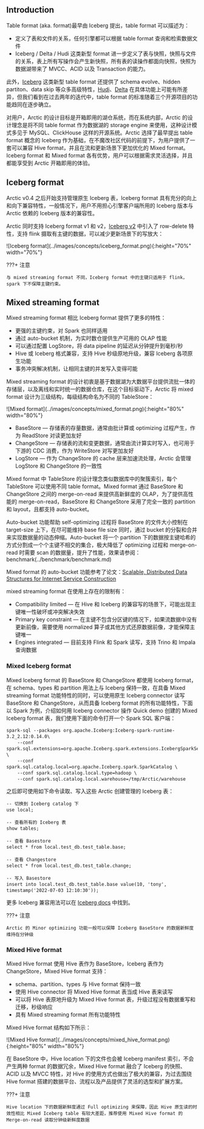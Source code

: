 ## Introduction

Table format (aka. format)最早由 Iceberg 提出，table format 可以描述为：

- 定义了表和文件的关系，任何引擎都可以根据 table format 查询和检索数据文件
- Iceberg / Delta / Hudi 这类新型 format 进一步定义了表与快照，快照与文件的关系，表上所有写操作会产生新快照，所有表的读操作都面向快照，快照为数据湖带来了 MVCC、ACID 以及 Transaction 的能力。

此外，[Iceberg](https://Iceberg.apache.org/) 这类新型 table format 还提供了 schema evolve、hidden partiton、data skip 等众多高级特性，[Hudi](https://hudi.apache.org/)、[Delta](https://delta.io/) 在具体功能上可能有所差异，但我们看到在过去两年的迭代中，table format 的标准随着三个开源项目的功能趋同在逐步确立。

对用户，Arctic 的设计目标是开箱即用的湖仓系统，而在系统内部，Arctic 的设计理念是将不同 table format 作为数据湖的 storage engine 来使用，这种设计模式多见于 MySQL、ClickHouse 这样的开源系统。Arctic 选择了最早提出 table format 概念的 Iceberg 作为基础，在不魔改社区代码的前提下，为用户提供了一套可以兼容 Hive format，并且在流和更新场景下更加优化的 Mixed format。Iceberg format 和 Mixed format 各有优势，用户可以根据需求灵活选择，并且都能享受到 Arctic 开箱即用的体验。

## Iceberg format

Arctic v0.4 之后开始支持管理原生 Iceberg 表，Iceberg format 具有充分的向上和向下兼容特性，一般情况下，用户不用担心引擎客户端所用的 Iceberg 版本与 Arctic 依赖的 Iceberg 版本的兼容性。

Arctic 同时支持 Iceberg format v1 和 v2，[Iceberg v2](https://iceberg.apache.org/spec/) 中引入了 row-delete 特性，支持 flink 摄取有主键的数据，可以减少更新场景下的写放大：

<left>
![Iceberg format](../images/concepts/iceberg_format.png){:height="70%" width="70%"}
</left>


???+ 注意 

	与 mixed streaming format 不同，Iceberg format 中的主键只适用于 flink，spark 下不保障主键约束。

## Mixed streaming format

Mixed streaming format 相比 Iceberg format 提供了更多的特性：

- 更强的主键约束，对 Spark 也同样适用
- 通过 auto-bucket 机制，为实时数仓提供生产可用的 OLAP 性能
- 可以通过配置 LogStore，将 data pipeline 的延迟从分钟提升到毫秒/秒
- Hive 或 Iceberg 格式兼容，支持 Hive 秒级原地升级，兼容 Iceberg 各项原生功能
- 事务冲突解决机制，让相同主键的并发写入变得可能

Mixed streaming format 的设计初衷是基于数据湖为大数据平台提供流批一体的存储层，以及离线和实时统一的数据仓库，在这个目标驱动下，Arctic 将 mixed format 设计为三级结构，每级结构命名为不同的 TableStore：

<left>
![Mixed format](../images/concepts/mixed_format.png){:height="80%" width="80%"}
</left>

- BaseStore — 存储表的存量数据，通常由批计算或 optimizing 过程产生，作为 ReadStore 对读更加友好
- ChangeStore — 存储表的流和变更数据，通常由流计算实时写入，也可用于下游的 CDC 消费，作为 WriteStore 对写更加友好
- LogStore — 作为 ChangeStore 的 cache 层来加速流处理，Arctic 会管理 LogStore 和 ChangeStore 的一致性

Mixed format 中 TableStore 的设计理念类似数据库中的聚簇索引，每个 TableStore 可以使用不同 table format。Mixed format 通过 BaseStore 和 ChangeStore 之间的 merge-on-read 来提供高新鲜度的 OLAP，为了提供高性能的 merge-on-read，BaseStore 和 ChangeStore 采用了完全一致的 partition 和 layout，且都支持 auto-bucket。

Auto-bucket 功能帮助 self-optimizing 过程将 BaseStore 的文件大小控制在 target-size 上下，在尽可能维持 base file size 同时，通过 bucket 的分裂和合并来实现数据量的动态伸缩。Auto-bucket 将一个 partition 下的数据按主键哈希的方式分割成一个个主键不相交的集合，极大降低了 optimizing 过程和 merge-on-read 时需要 scan 的数据量，提升了性能，效果请参阅：benchmark(../benchmark/benchmark.md)

Mixed format 的 auto-bucket 功能参考了论文：[Scalable, Distributed Data Structures for Internet Service Construction](https://people.eecs.berkeley.edu/~culler/papers/dds.pdf)

mixed streaming format 在使用上存在的限制有：

- Compatibility limited — 在 Hive 和 Iceberg 的兼容写的场景下，可能出现主键唯一性破坏或冲突解决失效
- Primary key constraint — 在主键不包含分区键的情况下，如果流数据中没有更新前像，需要使用 normalized 算子或其他方式还原数据前像，才能保障主键唯一
- Engines integrated — 目前支持 Flink 和 Spark 读写，支持 Trino 和 Impala 查询数据

### Mixed Iceberg format

Mixed Iceberg format 的 BaseStore 和 ChangeStore 都使用 Iceberg format，在 schema、types 和 partition 用法上与 Iceberg 保持一致，在具备 Mixed streaming format 功能特性的同时，可以使用原生 Iceberg connector 读写 BaseStore 和 ChangeStore，从而具备 Iceberg format 的所有功能特性，下面以 Spark 为例，介绍如何用 Iceberg connector 操作 Quick demo 创建的 Mixed Iceberg format 表，我们使用下面的命令打开一个 Spark SQL 客户端：

```shell
spark-sql --packages org.apache.Iceberg:Iceberg-spark-runtime-3.2_2.12:0.14.0\
    --conf spark.sql.extensions=org.apache.Iceberg.spark.extensions.IcebergSparkSessionExtensions \
    --conf spark.sql.catalog.local=org.apache.Iceberg.spark.SparkCatalog \
    --conf spark.sql.catalog.local.type=hadoop \
    --conf spark.sql.catalog.local.warehouse=/tmp/Arctic/warehouse
```

之后即可使用如下命令读取、写入这些 Arctic 创建管理的 Iceberg 表：

```shell
-- 切换到 Iceberg catalog 下
use local;

-- 查看所有的 Iceberg 表
show tables;

-- 查看 Basestore
select * from local.test_db.test_table.base;

-- 查看 Changestore
select * from local.test_db.test_table.change;

-- 写入 Basestore
insert into local.test_db.test_table.base value(10, 'tony', timestamp('2022-07-03 12:10:30'));
```

更多 Iceberg 兼容用法可以在 [Iceberg docs](https://Iceberg.apache.org/docs/latest/) 中找到。

???+ 注意 

	Arctic 的 Minor optimizing 功能一般可以保障 Iceberg BaseStore 的数据新鲜度维持在分钟级

### Mixed Hive format

Mixed Hive format 使用 Hive 表作为 BaseStore，Iceberg 表作为 ChangeStore，Mixed Hive format 支持：

- schema、partition、types 与 Hive format 保持一致
- 使用 Hive connector 将 Mixed Hive format 表当成 Hive 表来读写
- 可以将 Hive 表原地升级为 Mixed Hive format 表，升级过程没有数据重写和迁移，秒级响应
- 具有 Mixed streaming format 所有功能特性

Mixed Hive format 结构如下所示：

<left>
![Mixed Hive format](../images/concepts/mixed_hive_format.png){:height="80%" width="80%"}
</left>

在 BaseStore 中，Hive location 下的文件也会被 Iceberg manifest 索引，不会产生两种 format 的数据冗余，Mixed Hive format 融合了 Iceberg 的快照、ACID 以及 MVCC 特性，对 Hive 的使用方式也做出了极大的兼容，为过去围绕 Hive format 搭建的数据平台、流程以及产品提供了灵活的选型和扩展方案。

???+ 注意 

	Hive location 下的数据新鲜度通过 Full optimizing 来保障，因此 Hive 原生读的时效性相比 Mixed Iceberg table 有较大差距，推荐使用 Mixed Hive format 的 Merge-on-read 读取分钟级新鲜度数据

